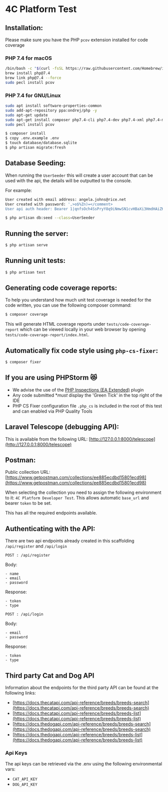# 4C Platform Test

## Installation:

Please make sure you have the PHP `pcov` extension installed for code coverage

### PHP 7.4 for macOS
```bash
/bin/bash -c "$(curl -fsSL https://raw.githubusercontent.com/Homebrew/install/master/install.sh)"
brew install php@7.4
brew link php@7.4 --force
sudo pecl install pcov
```

### PHP 7.4 for GNU/Linux
```bash
sudo apt install software-properties-common
sudo add-apt-repository ppa:ondrej/php -y
sudo apt-get update
sudo apt-get install composer php7.4-cli php7.4-dev php7.4-xml php7.4-mbstring php7.4-curl php7.4-pcov php7.4-gd php7.4-sqlite3 sqlite3
sudo pecl install pcov
```

``` bash
$ composer install
$ copy .env.example .env
$ touch database/database.sqlite
$ php artisan migrate:fresh
```

## Database Seeding:

When running the `UserSeeder` this will create a user account that can be used with the api, the details will be outputted to the console.

For example:
```bash
User created with email address: angela.johns@rice.net
User created with password: ',>o$%Zn)=</comment>
User api auth header: Bearer 1|qnfsOch4SsPryY8q9iNmwSN1cvHBaXi3HmdHAiZK
```

``` bash
$ php artisan db:seed --class=UserSeeder
```

## Running the server:

```bash
$ php artisan serve
```

## Running unit tests:
``` bash
$ php artisan test
```

## Generating code coverage reports:

To help you understand how much unit test coverage is needed for the code written, you can use the following composer command:

``` bash
$ composer coverage
```
This will generate HTML coverage reports under `tests/code-coverage-report` which can be viewed locally in your web browser by opening `tests/code-coverage-report/index.html`.

## Automatically fix code style using `php-cs-fixer`:
``` bash
$ composer fixer
```

## If you are using PHPStorm 😻

- We advise the use of the [PHP Inspections (EA Extended)](https://plugins.jetbrains.com/plugin/7622-php-inspections-ea-extended-) plugin
- Any code submitted **must* display the 'Green Tick' in the top right of the IDE
- PHP CS Fixer configuration file `.php_cs` is included in the root of this test and can enabled via PHP Quality Tools


## Laravel Telescope (debugging API):

This is available from the following URL: [http://127.0.0.1:8000/telescope](http://127.0.0.1:8000/telescope)

## Postman:

Public collection URL: [https://www.getpostman.com/collections/ee885ecdbd15801ecd98](https://www.getpostman.com/collections/ee885ecdbd15801ecd98)

When selecting the collection you need to assign the following environment to it: `4C Platform Developer Test`. This allows automatic `base_url` and bearer `token` to be set.

This has all the required endpoints available.

## Authenticating with the API:

There are two api endpoints already created in this scaffolding `/api/register` and `/api/login`

`POST : /api/register`

Body:

```
- name
- email
- password
```

Response:

```
- token
- type
```

`POST : /api/login`

Body:

```
- email
- password
```

Response:

```
- token
- type
```

## Third party Cat and Dog API

Information about the endpoints for the third party API can be found at the following links:

  - [https://docs.thecatapi.com/api-reference/breeds/breeds-search](https://docs.thecatapi.com/api-reference/breeds/breeds-search)
  - [https://docs.thecatapi.com/api-reference/breeds/breeds-list](https://docs.thecatapi.com/api-reference/breeds/breeds-list)
  - [https://docs.thedogapi.com/api-reference/breeds/breeds-search](https://docs.thedogapi.com/api-reference/breeds/breeds-search)
  - [https://docs.thedogapi.com/api-reference/breeds/breeds-list](https://docs.thedogapi.com/api-reference/breeds/breeds-list)

### Api Keys

The api keys can be retrieved via the .env using the following environmental vars:

- `CAT_API_KEY`
- `DOG_API_KEY`




